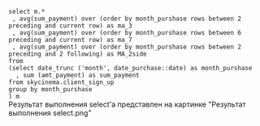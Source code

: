 <code SQL>
select m.*
 , avg(sum_payment) over (order by month_purshase rows between 2 preceding and current row) as ma_3
 , avg(sum_payment) over (order by month_purshase rows between 6 preceding and current row) as ma_7
 , avg(sum_payment) over (order by month_purshase rows between 2 preceding and 2 following) as MA_2side
from
(select date_trunc ('month', date_purchase::date) as month_purshase
  , sum (amt_payment) as sum_payment
from skycinema.client_sign_up
group by month_purshase
) m
</code>
Результат выполнения select'а представлен на картинке "Результат выполнения select.png"
